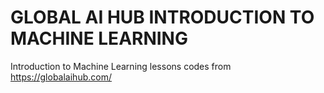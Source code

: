 # GLOBAL AI HUB INTRODUCTION TO MACHINE LEARNING

Introduction to Machine Learning lessons codes from https://globalaihub.com/
